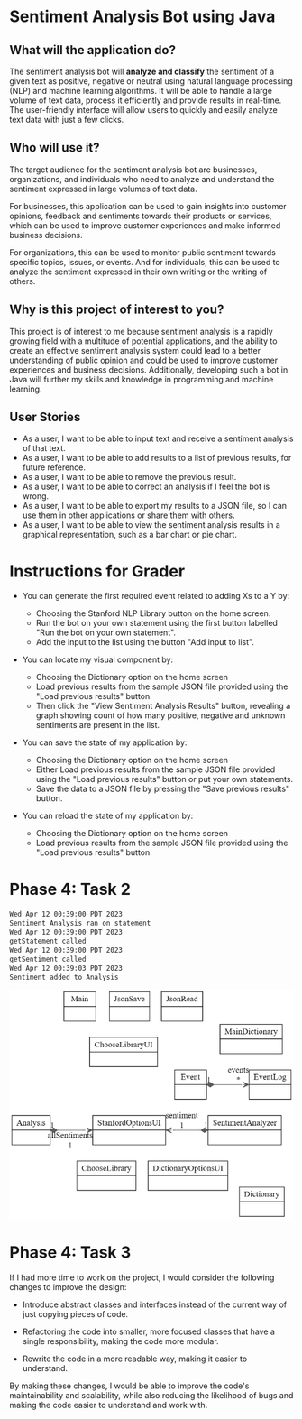 # Sentiment Analysis Bot using Java


## What will the application do?
The sentiment analysis bot will **analyze and classify** the sentiment of a given text as positive, negative or neutral using natural language processing (NLP) and machine learning algorithms. It will be able to handle a large volume of text data, process it efficiently and provide results in real-time. The user-friendly interface will allow users to quickly and easily analyze text data with just a few clicks.

## Who will use it?
The target audience for the sentiment analysis bot are businesses, organizations, and individuals who need to analyze and understand the sentiment expressed in large volumes of text data.

For businesses, this application can be used to gain insights into customer opinions, feedback and sentiments towards their products or services, which can be used to improve customer experiences and make informed business decisions.

For organizations, this can be used to monitor public sentiment towards specific topics, issues, or events. And for individuals, this can be used to analyze the sentiment expressed in their own writing or the writing of others.

## Why is this project of interest to you?
This project is of interest to me because sentiment analysis is a rapidly growing field with a multitude of potential applications, and the ability to create an effective sentiment analysis system could lead to a better understanding of public opinion and could be used to improve customer experiences and business decisions. Additionally, developing such a bot in Java will further my skills and knowledge in programming and machine learning.

## User Stories

- As a user, I want to be able to input text and receive a sentiment analysis of that text.
- As a user, I want to be able to add results to a list of previous results, for future reference.
- As a user, I want to be able to remove the previous result.
- As a user, I want to be able to correct an analysis if I feel the bot is wrong.
- As a user, I want to be able to export my results to a JSON file, so I can use them in other applications or share them with others.
- As a user, I want to be able to view the sentiment analysis results in a graphical representation, such as a bar chart or pie chart.

# Instructions for Grader

- You can generate the first required event related to adding Xs to a Y by:
  - Choosing the Stanford NLP Library button on the home screen.
  - Run the bot on your own statement using the first button labelled "Run the bot on your own statement".
  - Add the input to the list using the button "Add input to list".
- You can locate my visual component by:
  - Choosing the Dictionary option on the home screen
  - Load previous results from the sample JSON file provided using the "Load previous results" button.
  - Then click the "View Sentiment Analysis Results" button, revealing a graph showing count of how many positive, negative and unknown sentiments are present in the list. 
- You can save the state of my application by:
  - Choosing the Dictionary option on the home screen
  - Either Load previous results from the sample JSON file provided using the "Load previous results" button or put your own statements.
  - Save the data to a JSON file by pressing the "Save previous results" button.

- You can reload the state of my application by:
  - Choosing the Dictionary option on the home screen
  - Load previous results from the sample JSON file provided using the "Load previous results" button.

# Phase 4: Task 2

```shell
Wed Apr 12 00:39:00 PDT 2023
Sentiment Analysis ran on statement
Wed Apr 12 00:39:00 PDT 2023
getStatement called
Wed Apr 12 00:39:00 PDT 2023
getSentiment called
Wed Apr 12 00:39:03 PDT 2023
Sentiment added to Analysis
```

![UML.png](UML.png)


# Phase 4: Task 3

If I had more time to work on the project, I would consider the following changes to improve the design:

- Introduce abstract classes and interfaces instead of the current way of just copying pieces of code.

- Refactoring the code into smaller, more focused classes that have a single responsibility, making the code more modular.

- Rewrite the code in a more readable way, making it easier to understand.

By making these changes, I would be able to improve the code's maintainability and scalability, while also reducing the likelihood of bugs and making the code easier to understand and work with.